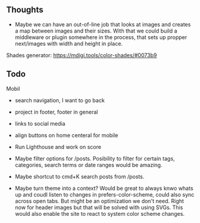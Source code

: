 ## Thoughts

- Maybe we can have an out-of-line job that looks at images and creates a map between images and their sizes. With that we could build a middleware or plugin somewhere in the process, that sets up propper next/images with width and height in place.


Shades generator: https://mdigi.tools/color-shades/#0073b9

## Todo

Mobil
- search navigation, I want to go back

- project in footer, footer in general
- links to social media
- align buttons on home centeral for mobile

- Run Lighthouse and work on score

- Maybe filter options for /posts. Posibility to filter for certain tags, categories, search terms or date ranges would be amazing.
- Maybe shortcut to cmd+K search posts from /posts.
- Maybe turn theme into a context? Would be great to always knwo whats up and coudl listen to changes in prefers-color-scheme, could also sync across open tabs. But might be an optimization we don't need. Right now for header images but that will be solved with using SVGs. This would also enable the site to react to system color scheme changes.
